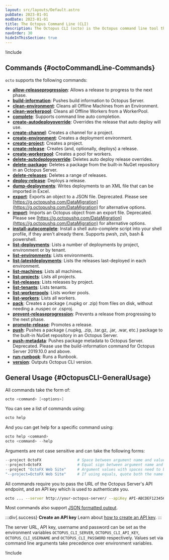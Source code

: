 ```yaml
---
layout: src/layouts/Default.astro
pubDate: 2023-01-01
modDate: 2023-01-01
title: The Octopus Command Line (CLI)
description: The Octopus CLI (octo) is the Octopus command line tool that builds on top of the Octopus REST API.
navOrder: 30
hideInThisSection: true
---
```


!include <octopus-cli>

## Commands {#octoCommandLine-Commands}

`octo` supports the following commands:

- **[allow-releaseprogression](/docs/octopus-rest-api/octopus-cli/allow-releaseprogression)**:  Allows a release to progress to the next phase.
- **[build-information](/docs/octopus-rest-api/octopus-cli/build-information)**:  Pushes build information to Octopus Server.
- **[clean-environment](/docs/octopus-rest-api/octopus-cli/clean-environment)**:  Cleans all Offline Machines from an Environment.
- **[clean-workerpool](/docs/octopus-rest-api/octopus-cli/clean-workerpool)**:  Cleans all Offline Workers from a WorkerPool.
- **[complete](/docs/octopus-rest-api/octopus-cli/complete)**:  Supports command line auto completion.
- **[create-autodeployoverride](/docs/octopus-rest-api/octopus-cli/create-autodeployoverride)**:  Overrides the release that auto deploy will use.
- **[create-channel](/docs/octopus-rest-api/octopus-cli/create-channel)**:  Creates a channel for a project.
- **[create-environment](/docs/octopus-rest-api/octopus-cli/create-environment)**:  Creates a deployment environment.
- **[create-project](/docs/octopus-rest-api/octopus-cli/create-project)**:  Creates a project.
- **[create-release](/docs/octopus-rest-api/octopus-cli/create-release)**:  Creates (and, optionally, deploys) a release.
- **[create-workerpool](/docs/octopus-rest-api/octopus-cli/create-workerpool)**:  Creates a pool for workers.
- **[delete-autodeployoverride](/docs/octopus-rest-api/octopus-cli/delete-autodeployoverride)**:  Deletes auto deploy release overrides.
- **[delete-package](/docs/octopus-rest-api/octopus-cli/delete-package)**:  Deletes a package from the built-in NuGet repository in an Octopus Server.
- **[delete-releases](/docs/octopus-rest-api/octopus-cli/delete-releases)**:  Deletes a range of releases.
- **[deploy-release](/docs/octopus-rest-api/octopus-cli/deploy-release)**:  Deploys a release.
- **[dump-deployments](/docs/octopus-rest-api/octopus-cli/dump-deployments)**:  Writes deployments to an XML file that can be imported in Excel.
- **[export](/docs/octopus-rest-api/octopus-cli/export)**:  Exports an object to a JSON file. Deprecated. Please see [https://g.octopushq.com/DataMigration](https://g.octopushq.com/DataMigration) for alternative options.
- **[import](/docs/octopus-rest-api/octopus-cli/import)**:  Imports an Octopus object from an export file. Deprecated. Please see [https://g.octopushq.com/DataMigration](https://g.octopushq.com/DataMigration) for alternative options.
- **[install-autocomplete](/docs/octopus-rest-api/octopus-cli/install-autocomplete)**:  Install a shell auto-complete script into your shell profile, if they aren't already there. Supports pwsh, zsh, bash & powershell.
- **[list-deployments](/docs/octopus-rest-api/octopus-cli/list-deployments)**:  Lists a number of deployments by project, environment or by tenant.
- **[list-environments](/docs/octopus-rest-api/octopus-cli/list-environments)**:  Lists environments.
- **[list-latestdeployments](/docs/octopus-rest-api/octopus-cli/list-latestdeployments)**:  Lists the releases last-deployed in each environment.
- **[list-machines](/docs/octopus-rest-api/octopus-cli/list-machines)**:  Lists all machines.
- **[list-projects](/docs/octopus-rest-api/octopus-cli/list-projects)**:  Lists all projects.
- **[list-releases](/docs/octopus-rest-api/octopus-cli/list-releases)**:  Lists releases by project.
- **[list-tenants](/docs/octopus-rest-api/octopus-cli/list-tenants)**:  Lists tenants.
- **[list-workerpools](/docs/octopus-rest-api/octopus-cli/list-workerpools)**:  Lists worker pools.
- **[list-workers](/docs/octopus-rest-api/octopus-cli/list-workers)**:  Lists all workers.
- **[pack](/docs/octopus-rest-api/octopus-cli/pack)**:  Creates a package (.nupkg or .zip) from files on disk, without needing a .nuspec or .csproj.
- **[prevent-releaseprogression](/docs/octopus-rest-api/octopus-cli/prevent-releaseprogression)**:  Prevents a release from progressing to the next phase.
- **[promote-release](/docs/octopus-rest-api/octopus-cli/promote-release)**:  Promotes a release.
- **[push](/docs/octopus-rest-api/octopus-cli/push)**:  Pushes a package (.nupkg, .zip, .tar.gz, .jar, .war, etc.) package to the built-in NuGet repository in an Octopus Server.
- **[push-metadata](/docs/octopus-rest-api/octopus-cli/push-metadata)**:  Pushes package metadata to Octopus Server.  Deprecated. Please use the build-information command for Octopus Server 2019.10.0 and above.
- **[run-runbook](/docs/octopus-rest-api/octopus-cli/run-runbook)**:  Runs a Runbook.
- **[version](/docs/octopus-rest-api/octopus-cli/version)**:  Outputs Octopus CLI version.

## General Usage {#OctopusCLI-GeneralUsage}

All commands take the form of:

```powershell
octo <command> [<options>]
```

You can see a list of commands using:

```powershell
octo help
```

And you can get help for a specific command using:

```powershell
octo help <command>
octo <command> --help
```

Arguments are not case sensitive and can take the following forms:

```powershell
--project OctoFX                # Space between argument name and value
--project=OctoFX                # Equal sign between argument name and value
--project "OctoFX Web Site"     # Argument values with spaces need to be quoted
"--project=OctoFX Web Site"     # If using equals, quote both the name and value, not just the value
```

All commands require you to pass the URL of the Octopus Server's API endpoint, and an API key which is used to authenticate you.

```bash
octo ... --server http://your-octopus-server/ --apiKey API-ABCDEF123456
```

Most commands also support [JSON formatted output](/docs/octopus-rest-api/octopus-cli/formatted-output).

:::div{.success}
**Create an API key**
Learn about [how to create an API key](/docs/octopus-rest-api/how-to-create-an-api-key).
:::

The server URL, API key, username and password can be set as the environment variables `OCTOPUS_CLI_SERVER`, `OCTOPUS_CLI_API_KEY`, `OCTOPUS_CLI_USERNAME` and `OCTOPUS_CLI_PASSWORD` respectively. Values set via command line arguments take precedence over environment variables.

!include <octo-autocomplete-tabcompletion>
